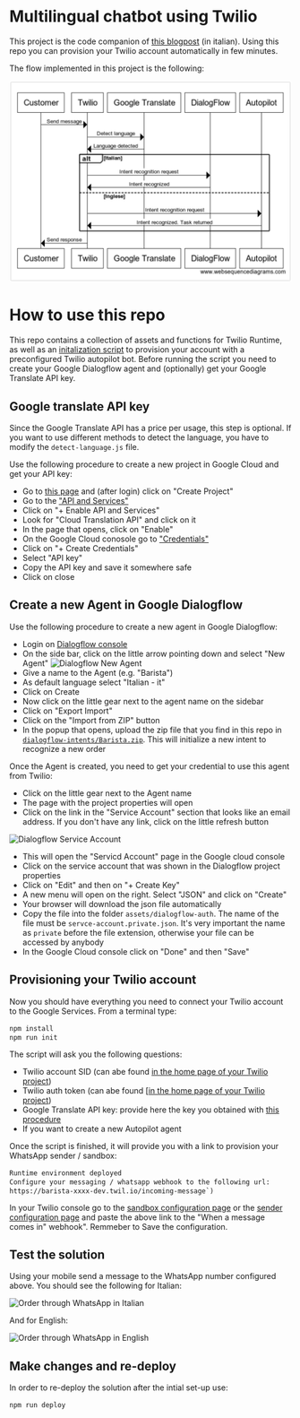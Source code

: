 # Multilingual chatbot using Twilio

This project is the code companion of [this blogpost](https://www.twilio.com/blog/chatbot-multilingue-per-whatsapp) (in italian). Using this repo you can provision your Twilio account automatically in few minutes. 

The flow implemented in this project is the following: 

![diagram](https://github.com/vernig/twilio-multilingual-chatbot/blob/master/diagram.png)

# How to use this repo 

This repo contains a collection of assets and functions for Twilio Runtime, as well as an [initalization script](#provisioning-your-twilio-account) to provision your account with a preconfigured Twilio autopilot bot. Before running the script you need to create your Google Dialogflow agent and (optionally) get your Google Translate API key. 

## Google translate API key

Since the Google Translate API has a price per usage, this step is optional. If you want to use different methods to detect the language, you have to modify the `detect-language.js` file. 
 
Use the following procedure to create a new project in Google Cloud and get your API key: 

* Go to [this page](https://console.cloud.google.com/projectselector2/home/dashboard) and (after login) click on "Create Project"
* Go to the ["API and Services"](https://console.cloud.google.com/apis/dashboard)
* Click on "+ Enable API and Services"
* Look for "Cloud Translation API" and click on it
* In the page that opens, click on "Enable" 
* On the Google Cloud conosole go to ["Credentials"](https://console.cloud.google.com/apis/credentials)
* Click on "+ Create Credentials"
* Select "API key"
* Copy the API key and save it somewhere safe 
* Click on close

## Create a new Agent in Google Dialogflow

Use the following procedure to create a new agent in Google Dialogflow: 

* Login on [Dialogflow console](https://dialogflow.cloud.google.com/)
* On the side bar, click on the little arrow pointing down and select "New Agent"
![Dialogflow New Agent](https://twilio-cms-prod.s3.amazonaws.com/images/dialogflow-newagent.width-800.png)
* Give a name to the Agent (e.g. "Barista")
* As default language select "Italian - it"
* Click on Create
* Now click on  the little gear next to the agent name on the sidebar 
* Click on "Export Import"
* Click on the "Import from ZIP" button 
* In the popup that opens, upload the zip file that you find in this repo in [`dialogflow-intents/Barista.zip`](https://github.com/vernig/twilio-multilingual-chatbot/blob/master/dialogflow-intents/Barista.zip). This will initialize a new intent to recognize a new order 

Once the Agent is created, you need to get your credential to use this agent from Twilio: 

* Click on the little gear next to the Agent name
* The page with the project properties will open
* Click on the link in the "Service Account" section that looks like an email address. If you don't have any link, click on the little refresh button

![Dialogflow Service Account](https://twilio-cms-prod.s3.amazonaws.com/images/dialogflow-project_1PbHnSe.width-1600.png)

* This will open the "Servicd Account" page in the Google cloud console
* Click on the service account that was shown in the Dialogflow project properties 
* Click on "Edit" and then on "+ Create Key"
* A new menu will open on the right. Select "JSON" and click on "Create"
* Your browser will download the json file automatically 
* Copy the file into the folder `assets/dialogflow-auth`. The name of the file must be `servce-account.private.json`. It's very important the name as `private` before the file extension, otherwise your file can be accessed by anybody 
* In the Google Cloud console click on "Done" and then "Save"

## Provisioning your Twilio account

Now you should have everything you need to connect your Twilio account to the Google Services. From a terminal type: 

```
npm install 
npm run init
```

The script will ask you the following questions: 
* Twilio account SID (can abe found [in the home page of your Twilio project](https://twilio.com/console))
* Twilio auth token (can abe found [[in the home page of your Twilio project](https://twilio.com/console))
* Google Translate API key: provide here the key you obtained with [this procedure](#google-translate-api-key)
* If you want to create a new Autopilot agent

Once the script is finished, it will provide you with a link to provision your WhatsApp sender / sandbox:

```
Runtime environment deployed
Configure your messaging / whatsapp webhook to the following url: https://barista-xxxx-dev.twil.io/incoming-message`)
```

In your Twilio console go to the [sandbox configuration page](https://www.twilio.com/console/sms/whatsapp/sandbox) or the [sender configuration page](https://www.twilio.com/console/sms/whatsapp/senders) and paste the above link to the "When a message comes in" webhook". Remmeber to Save the configuration. 

## Test  the solution

Using your mobile send a message to the WhatsApp number configured above. You should see the following for Italian: 

![Order through WhatsApp in Italian](https://twilio-cms-prod.s3.amazonaws.com/images/test-whatsapp-italian.width-1600.png)

And for English:

![Order through WhatsApp in English](https://twilio-cms-prod.s3.amazonaws.com/images/test-whatsapp-english.width-1600.png)

## Make changes and re-deploy

In order to re-deploy the solution after the intial set-up use: 

```
npm run deploy
```